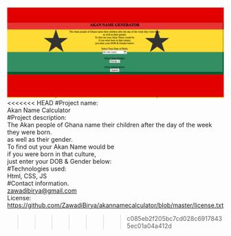 ![alt text](https://github.com/ZawadiBirya/akannamecalculator/blob/master/img/landingpagesc.png)
<<<<<<< HEAD
#Project name:\
Akan Name Calculator\
#Project description:\
The Akan people of Ghana name their children after the day of the week they were born.\
as well as their gender.\
To find out your Akan Name would be\
if you were born in that culture,\
just enter your DOB & Gender below:\
#Technologies used:\
Html, CSS, JS\
#Contact information.\
zawadibirya@gmail.com\
License: https://github.com/ZawadiBirya/akannamecalculator/blob/master/license.txt
>>>>>>> c085eb2f205bc7cd028c69178435ec01a04a412d
